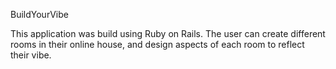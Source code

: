 BuildYourVibe

This application was build using Ruby on Rails. The user can create different rooms in their online house, and design aspects of each room to reflect their vibe.